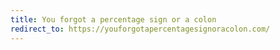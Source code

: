 ```yaml
---
title: You forgot a percentage sign or a colon
redirect_to: https://youforgotapercentagesignoracolon.com/
---
```

